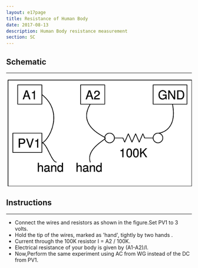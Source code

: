 ```yaml
---
layout: e17page
title: Resistance of Human Body
date: 2017-08-13
description: Human Body resistance measurement
section: SC
---
```

## Schematic
___
![](images/schematics/res-body.png)
## Instructions
___
- Connect the wires and resistors as shown in the figure.Set PV1 to 3 volts.
- Hold the tip of the wires, marked as 'hand', tightly by two hands .
- Current through the 100K resistor I = A2 / 100K.
- Electrical resistance of your body is given by (A1-A2)/I.
- Now,Perform the same experiment using AC from WG instead of the DC from PV1.
